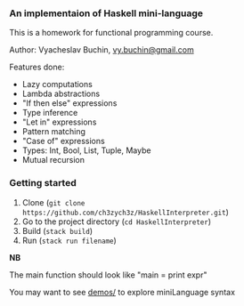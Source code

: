 ### An implementaion of Haskell mini-language

This is a homework for functional programming course.

Author: Vyacheslav Buchin, vy.buchin@gmail.com

Features done:

- Lazy computations
- Lambda abstractions
- "If then else" expressions
- Type inference
- "Let in" expressions
- Pattern matching
- "Case of" expressions
- Types: Int, Bool, List, Tuple, Maybe
- Mutual recursion

### Getting started

1. Clone (`git clone https://github.com/ch3zych3z/HaskellInterpreter.git`)
2. Go to the project directory (`cd HaskellInterpreter`)
3. Build (`stack build`)
4. Run (`stack run filename`)

**NB**

The main function should look like "main = print expr"

You may want to see [demos/](demos/) to explore miniLanguage syntax
